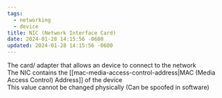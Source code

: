 ```yaml
---
tags:
  - networking
  - device
title: NIC (Network Interface Card)
date: 2024-01-28 14:15:56 -0600
updated: 2024-01-28 14:15:56 -0600
---
```


The card/ adapter that allows an device to connect to the network  
The NIC contains the [[mac-media-access-control-address|MAC (Media Access Control) Address]] of the device  
This value cannot be changed physically (Can be spoofed in software)
